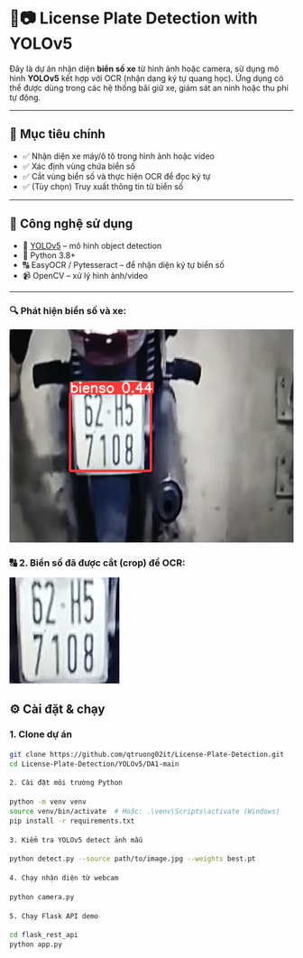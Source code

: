 # 🚗📷 License Plate Detection with YOLOv5

Đây là dự án nhận diện **biển số xe** từ hình ảnh hoặc camera, sử dụng mô hình **YOLOv5** kết hợp với OCR (nhận dạng ký tự quang học). Ứng dụng có thể được dùng trong các hệ thống bãi giữ xe, giám sát an ninh hoặc thu phí tự động.

---

## 🧠 Mục tiêu chính

- ✅ Nhận diện xe máy/ô tô trong hình ảnh hoặc video
- ✅ Xác định vùng chứa biển số
- ✅ Cắt vùng biển số và thực hiện OCR để đọc ký tự
- ✅ (Tùy chọn) Truy xuất thông tin từ biển số

---

## 🔧 Công nghệ sử dụng

- 🧠 [YOLOv5](https://github.com/ultralytics/yolov5) – mô hình object detection
- 🐍 Python 3.8+
- 🔠 EasyOCR / Pytesseract – để nhận diện ký tự biển số
- 📹 OpenCV – xử lý hình ảnh/video
---
### 🔍 Phát hiện biển số và xe:
![Detection Demo](./YOLOv5/DA1-main/runs/detect/exp/Bike.png)


### 🔠 2. Biển số đã được cắt (crop) để OCR:
![Cropped Plate](./YOLOv5/DA1-main/runs/detect/exp/crops/bienso/Bike.jpg)


## ⚙️ Cài đặt & chạy

### 1. Clone dự án

```bash
git clone https://github.com/qtruong02it/License-Plate-Detection.git
cd License-Plate-Detection/YOLOv5/DA1-main

2. Cài đặt môi trường Python

python -m venv venv
source venv/bin/activate  # Hoặc: .\venv\Scripts\activate (Windows)
pip install -r requirements.txt

3. Kiểm tra YOLOv5 detect ảnh mẫu

python detect.py --source path/to/image.jpg --weights best.pt

4. Chạy nhận diện từ webcam

python camera.py

5. Chạy Flask API demo

cd flask_rest_api
python app.py


